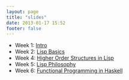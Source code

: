 ```yaml
---
layout: page
title: "slides"
date: 2013-01-17 15:52
footer: false
---
```


* Week 1: [Intro](/slides/intro.html)
* Week 2: [Lisp Basics](/slides/lisp-basics.html)
* Week 4: [Higher Order Structures in Lisp](/slides/lisp-advanced.html)
* Week 5: [Lisp Philosophy](/slides/lisp-philosophy.html)
* Week 6: [Functional Programming in Haskell](/slides/haskell-intro.html)
